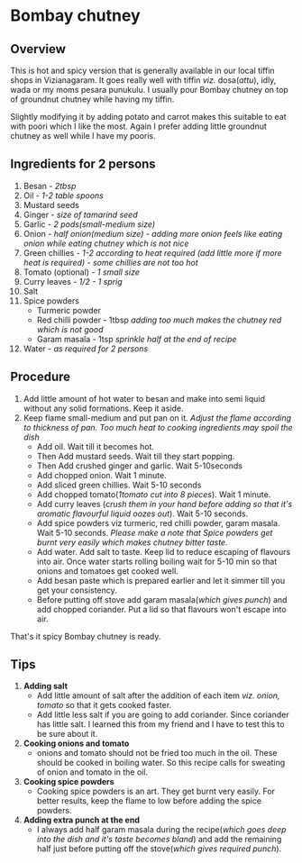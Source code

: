 # Bombay chutney
## Overview
This is hot and spicy version that is generally available in our local tiffin shops in Vizianagaram. It goes really well with tiffin *viz.* dosa(*attu*), idly, wada or my moms pesara punukulu. I usually pour Bombay chutney on top of groundnut chutney while having my tiffin.

Slightly modifying it by adding potato and carrot makes this suitable to eat with poori which I like the most. Again I prefer adding little groundnut chutney as well while I have my pooris.

## Ingredients for 2 persons
1. Besan - *2tbsp*
2. Oil - *1-2 table spoons*
3. Mustard seeds
4. Ginger - *size of tamarind seed*
5. Garlic - *2 pods(small-medium size)*
6. Onion - *half onion(medium size) - adding more onion feels like eating onion while eating chutney which is not nice*
7. Green chillies - *1-2 according to heat required (add little more if more heat is required) - some chillies are not too hot*
8. Tomato (optional) - *1 small size*
9. Curry leaves - *1/2 - 1 sprig*
10. Salt
11. Spice powders
    * Turmeric powder
    * Red chilli powder - 1tbsp *adding too much makes the chutney red which is not good*
    * Garam masala - 1tsp *sprinkle half at the end of recipe*
12. Water - *as required for 2 persons*

## Procedure
1. Add little amount of hot water to besan and make into semi liquid without any solid formations. Keep it aside.
2. Keep flame small-medium and put pan on it. *Adjust the flame according to thickness of pan. Too much heat to cooking ingredients may spoil the dish*  
    * Add oil. Wait till it becomes hot.
    * Then Add mustard seeds. Wait till they start popping.
    * Then Add crushed ginger and garlic. Wait 5-10seconds
    * Add chopped onion. Wait 1 minute.
    * Add sliced green chillies. Wait 5-10 seconds
    * Add chopped tomato(*1tomato cut into 8 pieces*). Wait 1 minute.
    * Add curry leaves (*crush them in your hand before adding so that it's aromatic flavourful liquid oozes out*). Wait 5-10 seconds.
    * Add spice powders viz turmeric, red chilli powder, garam masala. Wait 5-10 seconds. *Please make a note that Spice powders get burnt very easily which makes chutney bitter taste.*
    * Add water.  Add salt to taste. Keep lid to reduce escaping of flavours into air. Once water starts rolling boiling wait for 5-10 min so that onions and tomatoes get cooked well.
    * Add besan paste which is prepared earlier and let it simmer till you get your consistency.
    * Before putting off stove add garam masala(*which gives punch*) and add chopped coriander. Put a lid so that flavours won't escape into air.

That's it spicy Bombay chutney is ready.

## Tips
1. **Adding salt**
    * Add little amount of salt after the addition of each item *viz. onion, tomato* so that it gets cooked faster.
    * Add little less salt if you are going to add coriander. Since coriander has little salt. I learned this from my friend and I have to test this to be sure about it.
  2. **Cooking onions and tomato**
      * onions and tomato should not be fried too much in the oil. These should be cooked in boiling water. So this recipe calls for sweating of onion and tomato in the oil.
  3. **Cooking spice powders**
      * Cooking spice powders is an art. They get burnt very easily. For better results, keep the flame to low before adding the spice powders.
  4. **Adding extra punch at the end**
     * I always add half garam masala during the recipe(*which goes deep into the dish and it's taste becomes bland*) and add the remaining half just before putting off the stove(*which gives required punch*).